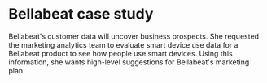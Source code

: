 # Bellabeat case study
Bellabeat's customer data will uncover business prospects. She requested the marketing analytics team to evaluate smart device use data for a Bellabeat product to see how people use smart devices. Using this information, she wants high-level suggestions for Bellabeat's marketing plan.
